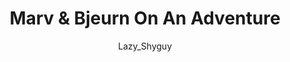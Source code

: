 ---
media: "images/rounds/round_1/marv_and_bjeurn.png"
media_type: image
title: Marv & Bjeurn On An Adventure
author: Lazy_Shyguy
desc: Marvin McLight and Bjeurn Suez begin to explore the surrounding crater.
---
